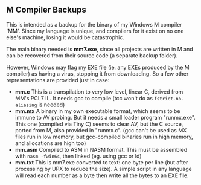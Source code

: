 ## M Compiler Backups

This is intended as a backup for the binary of my Windows M compiler 'MM'. Since my language is unique, and compilers for it exist on no one else's machine, losing it would be catastrophic.

The main binary needed is **mm7.exe**, since all projects are written in M and can be recovered from their source code (a separate backup folder).

However, Windows may flag my EXE file (ie. any EXEs produced by the M compiler) as having a virus, stopping it from downloading. So a few other representations are provided just in case:

* **mm.c** This is a transpilation to very low level, linear C, derived from MM's PCL7 IL. It needs gcc to compile (tcc won't do as `fstrict-no-aliasing` is needed)
* **mm.mx** A binary in my own executable format, which seems to be immune to AV probing. But it needs a small loader program "runmx.exe". This one (compiled via Tiny C) seems to clear AV, but the C source, ported from M, also provided in "runmx.c". (gcc can't be used as MX files run in low memory, but gcc-compiled binaries run in high memory, and allocations are high too)
* **mm.asm** Compiled to ASM in NASM format. This must be assembled with `nasm -fwin64`, then linked (eg. using gcc or ld)
* **mm.txt** This is mm7.exe converted to text: one byte per line (but after processing by UPX to reduce the size). A simple script in any language will read each number as a byte then write all the bytes to an EXE file.
 
